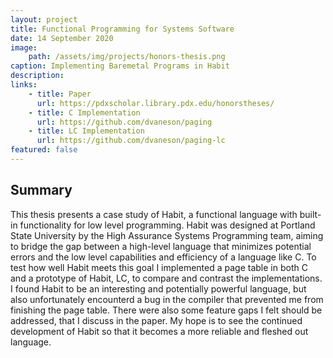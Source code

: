 ```yaml
---
layout: project
title: Functional Programming for Systems Software
date: 14 September 2020
image:
    path: /assets/img/projects/honors-thesis.png
caption: Implementing Baremetal Programs in Habit
description:
links:
    - title: Paper
      url: https://pdxscholar.library.pdx.edu/honorstheses/
    - title: C Implementation
      url: https://github.com/dvaneson/paging
    - title: LC Implementation
      url: https://github.com/dvaneson/paging-lc
featured: false
---
```


## Summary

This thesis presents a case study of Habit, a functional language with built-in
functionality for low level programming. Habit was designed at Portland State
University by the High Assurance Systems Programming team, aiming to bridge the
gap between a high-level language that minimizes potential errors and the low
level capabilities and efficiency of a language like C. To test how well Habit
meets this goal I implemented a page table in both C and a prototype of Habit,
LC, to compare and contrast the implementations. I found Habit to be an
interesting and potentially powerful language, but also unfortunately encounterd
a bug in the compiler that prevented me from finishing the page table. There
were also some feature gaps I felt should be addressed, that I discuss in the
paper. My hope is to see the continued development of Habit so that it becomes a
more reliable and fleshed out language.
